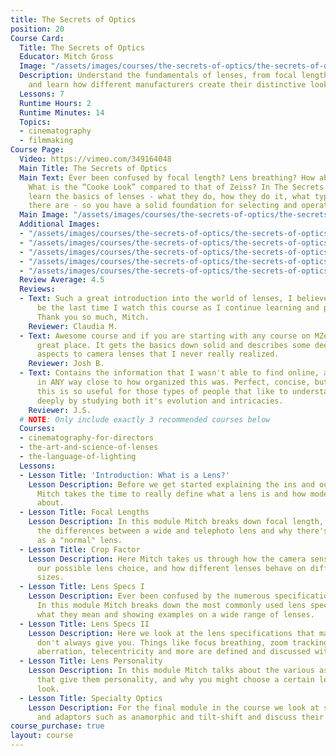 ```yaml
---
title: The Secrets of Optics
position: 20
Course Card:
  Title: The Secrets of Optics
  Educator: Mitch Gross
  Image: "/assets/images/courses/the-secrets-of-optics/the-secrets-of-optics.jpg"
  Description: Understand the fundamentals of lenses, from focal length to crop factors,
    and learn how different manufacturers create their distinctive looks.
  Lessons: 7
  Runtime Hours: 2
  Runtime Minutes: 14
  Topics:
  - cinematography
  - filmmaking
Course Page:
  Video: https://vimeo.com/349164048
  Main Title: The Secrets of Optics
  Main Text: Ever been confused by focal length? Lens breathing? How about crop factors?
    What is the “Cooke Look” compared to that of Zeiss? In The Secrets of Optics you’ll
    learn the basics of lenses - what they do, how they do it, what types of lenses
    there are - so you have a solid foundation for selecting and operating lenses.
  Main Image: "/assets/images/courses/the-secrets-of-optics/the-secrets-of-optics-1.jpg"
  Additional Images:
  - "/assets/images/courses/the-secrets-of-optics/the-secrets-of-optics-2.jpg"
  - "/assets/images/courses/the-secrets-of-optics/the-secrets-of-optics-3.jpg"
  - "/assets/images/courses/the-secrets-of-optics/the-secrets-of-optics-4.jpg"
  - "/assets/images/courses/the-secrets-of-optics/the-secrets-of-optics-5.jpg"
  - "/assets/images/courses/the-secrets-of-optics/the-secrets-of-optics-6.jpg"
  Review Average: 4.5
  Reviews:
  - Text: Such a great introduction into the world of lenses, I believe this won't
      be the last time I watch this course as I continue learning and practicing.
      Thank you so much, Mitch.
    Reviewer: Claudia M.
  - Text: Awesome course and if you are starting with any course on MZed this is a
      great place. It gets the basics down solid and describes some deep, in-depth
      aspects to camera lenses that I never really realized.
    Reviewer: Josh B.
  - Text: Contains the information that I wasn't able to find online, at least not
      in ANY way close to how organized this was. Perfect, concise, but DETAILED,
      this is so useful for those types of people that like to understand concepts
      deeply by studying both it's evolution and intricacies.
    Reviewer: J.S.
  # NOTE: Only include exactly 3 recommended courses below
  Courses:
  - cinematography-for-directors
  - the-art-and-science-of-lenses
  - the-language-of-lighting
  Lessons:
  - Lesson Title: 'Introduction: What is a Lens?'
    Lesson Description: Before we get started explaining the ins and outs of lenses,
      Mitch takes the time to really define what a lens is and how modern lenses came
      about.
  - Lesson Title: Focal Lengths
    Lesson Description: In this module Mitch breaks down focal length, explaining
      the differences between a wide and telephoto lens and why there's no such thing
      as a "normal" lens.
  - Lesson Title: Crop Factor
    Lesson Description: Here Mitch takes us through how the camera sensor size affects
      our possible lens choice, and how different lenses behave on different sensor
      sizes.
  - Lesson Title: Lens Specs I
    Lesson Description: Ever been confused by the numerous specifications of lenses?
      In this module Mitch breaks down the most commonly used lens specs, explaining
      what they mean and showing examples on a wide range of lenses.
  - Lesson Title: Lens Specs II
    Lesson Description: Here we look at the lens specifications that manufacturers
      don't always give you. Things like focus breathing, zoom tracking, chromatic
      aberration, telecentricity and more are defined and discussed with examples.
  - Lesson Title: Lens Personality
    Lesson Description: In this module Mitch talks about the various aspects of lenses
      that give them personality, and why you might choose a certain lens for a certain
      look.
  - Lesson Title: Specialty Optics
    Lesson Description: For the final module in the course we look at specialty lenses
      and adaptors such as anamorphic and tilt-shift and discuss their application.
course_purchase: true
layout: course
---
```



